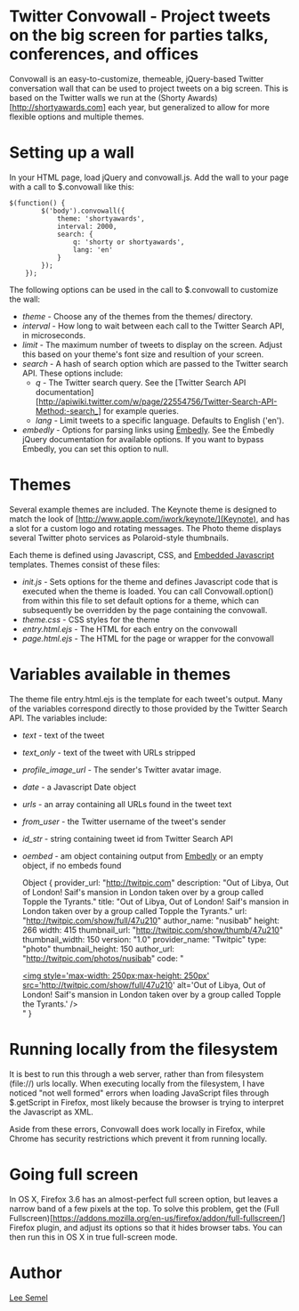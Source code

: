 # Twitter Convowall - Project tweets on the big screen for parties talks, conferences, and offices

Convowall is an easy-to-customize, themeable, jQuery-based Twitter conversation wall that can be used to project tweets on a big screen.
This is based on the Twitter walls we run at the (Shorty Awards)[http://shortyawards.com] each year, but generalized to allow for more flexible
options and multiple themes.

# Setting up a wall

In your HTML page, load jQuery and convowall.js.  Add the wall to your page with a call to $.convowall like this:

    $(function() {
            $('body').convowall({
                theme: 'shortyawards',
                interval: 2000,
                search: {
                    q: 'shorty or shortyawards',
                    lang: 'en'
                }
            });
        });

The following options can be used in the call to $.convowall to customize the wall:

* *theme* - Choose any of the themes from the themes/ directory.
* *interval* - How long to wait between each call to the Twitter Search API, in microseconds.
* *limit* - The maximum number of tweets to display on the screen.  Adjust this based on your theme's font size and resultion of your screen.
* *search* - A hash of search option which are passed to the Twitter search API.  These options include:
    * *q* - The Twitter search query.  See the [Twitter Search API documentation][http://apiwiki.twitter.com/w/page/22554756/Twitter-Search-API-Method:-search_] for example queries.
    * *lang* - Limit tweets to a specific language.  Defaults to English ('en').
* *embedly* - Options for parsing links using [Embedly](https//github.com/embedly/embedly-jquery).  See the Embedly jQuery documentation for available options.  If you want to bypass Embedly, you can set this option to null.


# Themes

Several example themes are included. The Keynote theme is designed to match the look of [http://www.apple.com/iwork/keynote/](Keynote), and has a slot for a custom logo
and rotating messages.  The Photo theme displays several Twitter photo services as Polaroid-style thumbnails.

Each theme is defined using Javascript, CSS, and [Embedded Javascript](http://embeddedjs.com/) templates.  Themes consist of these files:

* *init.js* - Sets options for the theme and defines Javascript code that is executed when the theme is loaded.  You can call Convowall.option() from within this file to set default options for a theme, which can subsequently be overridden by the page containing the convowall.
* *theme.css* - CSS styles for the theme
* *entry.html.ejs* - The HTML for each entry on the convowall
* *page.html.ejs* - The HTML for the page or wrapper for the convowall

# Variables available in themes

The theme file entry.html.ejs is the template for each tweet's output.  Many of the variables correspond directly to those provided by the Twitter Search API.  The variables include:

* *text* - text of the tweet
* *text_only* - text of the tweet with URLs stripped
* *profile_image_url* - The sender's Twitter avatar image.
* *date* - a Javascript Date object
* *urls* - an array containing all URLs found in the tweet text
* *from_user* - the Twitter username of the tweet's sender
* *id_str* - string containing tweet id from Twitter Search API
* *oembed* - am object containing output from [Embedly](https//github.com/embedly/embedly-jquery) or an empty object, if no embeds found

    Object { 
	provider_url: "http://twitpic.com"
	description: "Out of Libya, Out of London! Saif's mansion in London taken over by a group called Topple the Tyrants."
	title: "Out of Libya, Out of London! Saif's mansion in London taken over by a group called Topple the Tyrants."
	url: "http://twitpic.com/show/full/47u210"
	author_name: "nusibab"
	height: 266
	width: 415
	thumbnail_url: "http://twitpic.com/show/thumb/47u210"
	thumbnail_width: 150
	version: "1.0"
	provider_name: "Twitpic"
	type: "photo"
	thumbnail_height: 150
	author_url: "http://twitpic.com/photos/nusibab"
	code: "<div class="embed"><a href='http://twitpic.com/47u210' target='_blank'><img style='max-width: 250px;max-height: 250px' src='http://twitpic.com/show/full/47u210' alt='Out of Libya, Out of London! Saif's mansion in London taken over by a group called Topple the Tyrants.' /></a></div>"
  }


# Running locally from the filesystem

It is best to run this through a web server, rather than from filesystem (file://) urls locally.  When executing locally from the filesystem, I have noticed "not well formed" errors
when loading JavaScript files through $.getScript in Firefox, most likely because the browser is trying to interpret the Javascript as XML.

Aside from these errors, Convowall does work locally in Firefox, while Chrome has security restrictions which prevent it from running locally.

# Going full screen

In OS X, Firefox 3.6 has an almost-perfect full screen option, but leaves a narrow band of a few pixels at the top.  To solve this problem, get the
(Full Fullscreen)[https://addons.mozilla.org/en-us/firefox/addon/full-fullscreen/] Firefox plugin, and adjust its options so that it hides
browser tabs.  You can then run this in OS X in true full-screen mode.

# Author

[Lee Semel](http://leesemel.com)



